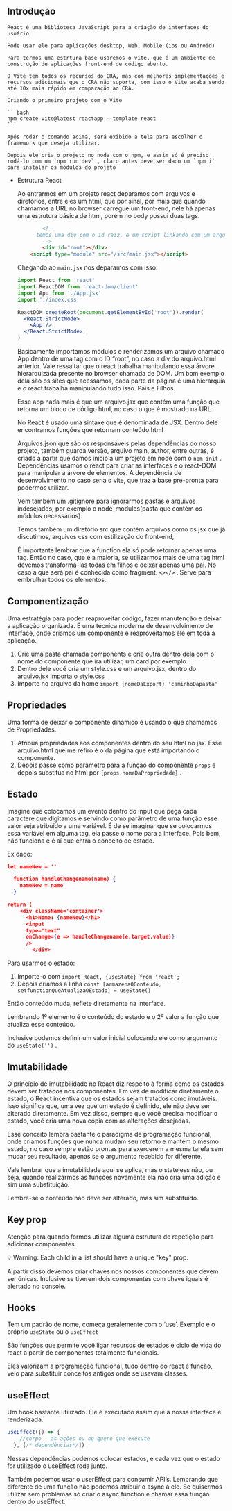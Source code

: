 ## Introdução
    
    React é uma biblioteca JavaScript para a criação de interfaces do usuário
    
    Pode usar ele para aplicações desktop, Web, Mobile (ios ou Android)
    
    Para termos uma estrtura base usaremos o vite, que é um ambiente de construção de aplicações front-end de código aberto.
    
    O Vite tem todos os recursos do CRA, mas com melhores implementações e recursos adicionais que o CRA não suporta, com isso o Vite acaba sendo até 10x mais rápido em comparação ao CRA.
    
    Criando o primeiro projeto com o Vite
    
    ```bash
    npm create vite@latest reactapp --template react
    ```
    
    Após rodar o comando acima, será exibido a tela para escolher o framework que deseja utilizar.
    
    Depois ele cria o projeto no node com o npm, e assim só é preciso rodá-lo com um `npm run dev` , claro antes deve ser dado um `npm i` para instalar os módulos do projeto
    
- Estrutura React
    
    Ao entrarmos em um projeto react deparamos com arquivos e diretórios, entre eles um html, que por sinal, por mais que quando chamamos a URL no browser carregue um front-end, nele há apenas uma estrutura básica de html, porém no body possui duas tags.
    
    ```html
    		<!--
    	  temos uma div com o id raiz, e um script linkando com um arquivo.jsx que está dentro do diretório src.
    		-->
    		<div id="root"></div>
        <script type="module" src="/src/main.jsx"></script>
    ```
    
    Chegando ao `main.jsx` nos deparamos com isso:
    
    ```jsx
    import React from 'react'
    import ReactDOM from 'react-dom/client'
    import App from './App.jsx'
    import './index.css'
    
    ReactDOM.createRoot(document.getElementById('root')).render(
      <React.StrictMode>
        <App />
      </React.StrictMode>,
    )
    ```
    
    Basicamente importamos módulos e renderizamos um arquivo chamado App dentro de uma tag com o ID “root”, no caso a div do arquivo.html anterior. Vale ressaltar que o react trabalha manipulando essa árvore hierarquizada presente no browser chamada de DOM. Um bom exemplo dela são os sites que acessamos, cada parte da página é uma hierarquia e o react trabalha manipulando tudo isso. Pais e Filhos.
    
    Esse app nada mais é que um arquivo.jsx que contém uma função que retorna um bloco de código html, no caso o que é mostrado na URL.
    
    No React é usado uma sintaxe que é denominada de JSX. Dentro dele encontramos funções que retornam conteúdo.html
    
    Arquivos.json que são os responsáveis pelas dependências do nosso projeto, também guarda versão, arquivo main, author, entre outras, é criado a partir que damos início a um projeto em node com o `npm init` . Dependências usamos o react para criar as interfaces e o react-DOM para manipular a árvore de elementos. A dependência de desenvolvimento no caso seria o vite, que traz a base pré-pronta para podermos utilizar.
    
    Vem também um .gitignore para ignorarmos pastas e arquivos indesejados, por exemplo o node_modules(pasta que contém os módulos necessários). 
    
    Temos também um diretório src que contém arquivos como os jsx que já discutimos, arquivos css com estilização do front-end,
    
    É importante lembrar que a function ela só pode retornar apenas uma tag. Então no caso, que é a maioria, se utilizarmos mais de uma tag html devemos transformá-las todas em filhos e deixar apenas uma pai. No caso a que será pai é conhecida como fragment. `<></>` . Serve para embrulhar todos os elementos.
    

## Componentização

Uma estratégia para poder reaproveitar código, fazer manutenção e deixar a aplicação organizada. É uma técnica moderna de desenvolvimento de interface, onde criamos um componente e reaproveitamos ele em toda a aplicação.

1. Crie uma pasta chamada components e crie outra dentro dela com o nome do componente que irá utilizar, um card por exemplo
2. Dentro dele você cria um style.css e um arquivo.jsx, dentro do arquivo.jsx importa o style.css
3. Importe no arquivo da home `import {nomeDaExport} 'caminhoDapasta'`

## Propriedades

Uma forma de deixar o componente dinâmico é usando o que chamamos de Propriedades. 

1. Atribua propriedades aos componentes dentro do seu html no jsx. Esse arquivo.html que me refiro é o da página que está importando o componente.
2. Depois passe como parâmetro para a função do componente `props` e depois substitua no html por `{props.nomeDaPropriedade}` .

##  Estado

Imagine que colocamos um evento dentro do input que pega cada caractere que digitamos e servindo como parâmetro de uma função esse valor seja atribuído a uma variável. É de se imaginar que se colocarmos essa variável em alguma tag, ela passe o nome para a interface. Pois bem, não funciona e é aí que entra o conceito de estado.

Ex dado:

```json
let nameNew = ''

  function handleChangename(name) {
    nameNew = name
  }

return (
    <div className='container'>
      <h1>Nome: {nameNew}</h1>
      <input 
      type="text" 
      onChange={e => handleChangename(e.target.value)}
      />
		</div>
```

Para usarmos o estado:

1. Importe-o com `import React, {useState} from 'react';`
2. Depois criamos a linha `const [armazenaOConteudo, setfunctionQueAtualizaOEstado] = useState()`

Então conteúdo muda, reflete diretamente na interface.

Lembrando 1º elemento é o conteúdo do estado e o 2º valor a função que atualiza esse conteúdo.

Inclusive podemos definir um valor inicial colocando ele como argumento do `useState('')` .

## Imutabilidade

O princípio de imutabilidade no React diz respeito à forma como os estados devem ser tratados nos componentes. Em vez de modificar diretamente o estado, o React incentiva que os estados sejam tratados como imutáveis. Isso significa que, uma vez que um estado é definido, ele não deve ser alterado diretamente. Em vez disso, sempre que você precisa modificar o estado, você cria uma nova cópia com as alterações desejadas.

Esse conceito lembra bastante o paradigma de programação funcional, onde criamos funções que nunca mudam seu retorno e mantém o mesmo estado, no caso sempre estão prontas para exercerem a mesma tarefa sem mudar seu resultado, apenas se o argumento recebido for diferente. 

Vale lembrar que a imutabilidade aqui se aplica, mas o stateless não, ou seja, quando realizarmos as funções novamente ela não cria uma adição e sim uma substituição.

Lembre-se o conteúdo não deve ser alterado, mas sim substituído.

## Key prop

Atenção para quando formos utilizar alguma estrutura de repetição para adicionar componentes.

<aside>
💡 Warning: Each child in a list should have a unique "key" prop.

</aside>

A partir disso devemos criar chaves nos nossos componentes que devem ser únicas. Inclusive se tiverem dois componentes com chave  iguais é alertado no console.

## Hooks

Tem um padrão de nome, começa geralemente com o ‘use’. Exemplo é o próprio `useState` ou o `useEffect` 

São funções que permite você ligar recursos de estados e ciclo de vida do react a partir de componentes totalmente funcionais.

Eles valorizam a programação funcional, tudo dentro do react é função, veio para substituir conceitos antigos onde se usavam classes.

## useEffect

Um hook bastante utilizado. Ele é executado assim que a nossa interface é renderizada.

```jsx
useEffect(() => {
    //corpo - as ações ou oq quero que execute
  }, [/* dependências*/])
```

Nessas dependências podemos colocar estados, e cada vez que o estado for utilizado o useEffect roda junto.

Também podemos usar o userEffect para consumir API’s. Lembrando que diferente de uma função não podemos atribuir o async a ele. Se quisermos utilizar sem problemas só criar o async function e chamar essa função dentro do useEffect.